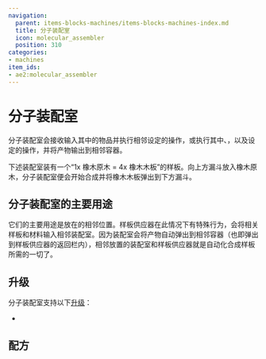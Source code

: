 ```yaml
---
navigation:
  parent: items-blocks-machines/items-blocks-machines-index.md
  title: 分子装配室
  icon: molecular_assembler
  position: 310
categories:
- machines
item_ids:
- ae2:molecular_assembler
---
```


# 分子装配室

<BlockImage id="molecular_assembler" scale="8" />

分子装配室会接收输入其中的物品并执行相邻<ItemLink id="pattern_provider" />设定的操作，或执行其中<ItemLink id="crafting_pattern" />、<ItemLink id="smithing_table_pattern" />，以及<ItemLink id="stonecutting_pattern" />设定的操作，并将产物输出到相邻容器。

下述装配室装有一个“1x 橡木原木 = 4x 橡木木板”的样板。向上方漏斗放入橡木原木，分子装配室便会开始合成并将橡木木板弹出到下方漏斗。

<GameScene zoom="6" background="transparent">
  <ImportStructure src="../assets/assemblies/standalone_assembler.snbt" />
  <IsometricCamera yaw="195" pitch="30" />
</GameScene>

## 分子装配室的主要用途

它们的主要用途是放在<ItemLink id="pattern_provider" />的相邻位置。样板供应器在此情况下有特殊行为，会将相关样板和材料输入相邻装配室。因为装配室会将产物自动弹出到相邻容器（也即弹出到样板供应器的返回栏内），相邻放置的装配室和样板供应器就是自动化合成样板所需的一切了。

<GameScene zoom="4" background="transparent">
  <ImportStructure src="../assets/assemblies/assembler_tower.snbt" />
  <IsometricCamera yaw="195" pitch="30" />
</GameScene>

## 升级

分子装配室支持以下[升级](upgrade_cards.md)：

*   <ItemLink id="speed_card" />

## 配方

<RecipeFor id="molecular_assembler" />
